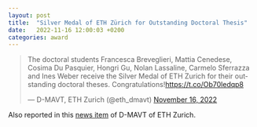 ```yaml
---
layout: post
title:  "Silver Medal of ETH Zürich for Outstanding Doctoral Thesis"
date:   2022-11-16 12:00:03 +0200
categories: award
---
```

<blockquote class="twitter-tweet" data-theme="dark"><p lang="en" dir="ltr">The doctoral students Francesca Breveglieri, Mattia Cenedese, Cosima Du Pasquier, Hongri Gu, Nolan Lassaline, Carmelo Sferrazza and Ines Weber receive the Silver Medal of ETH Zurich for their outstanding doctoral theses. Congratulations!<a href="https://t.co/Ob70ledqp8">https://t.co/Ob70ledqp8</a></p>&mdash; D-MAVT, ETH Zurich (@eth_dmavt) <a href="https://twitter.com/eth_dmavt/status/1592804946218393600?ref_src=twsrc%5Etfw">November 16, 2022</a></blockquote> <script async src="https://platform.twitter.com/widgets.js" charset="utf-8"></script>

Also reported in this [news item](https://mavt.ethz.ch/news-and-events/d-mavt-news/2022/11/herausragende-doktorarbeiten-2022.html) of D-MAVT of ETH Zurich.
